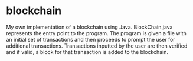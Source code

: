 # blockchain
My own implementation of a blockchain using Java.
BlockChain.java represents the entry point to the program. The program is given a file with an initial set of transactions and then proceeds to prompt the user for additional transactions. Transactions inputted by the user are then verified and if valid, a block for that transaction is added to the blockchain. 
